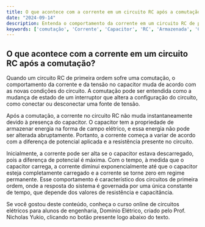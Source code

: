 ```yaml
---
title: O que acontece com a corrente em um circuito RC após a comutação?
date: "2024-09-14"
description: Entenda o comportamento da corrente em um circuito RC de primeira ordem após a comutação.
keywords: ['comutação', 'Corrente', 'Capacitor', 'RC', 'Armazenada', 'Capacitor', 'Ordem']
---
```


## O que acontece com a corrente em um circuito RC após a comutação?

Quando um circuito RC de primeira ordem sofre uma comutação, o comportamento da corrente e da tensão no capacitor muda de acordo com as novas condições do circuito. A comutação pode ser entendida como a mudança de estado de um interruptor que altera a configuração do circuito, como conectar ou desconectar uma fonte de tensão.

Após a comutação, a corrente no circuito RC não muda instantaneamente devido à presença do capacitor. O capacitor tem a propriedade de armazenar energia na forma de campo elétrico, e essa energia não pode ser alterada abruptamente. Portanto, a corrente começa a variar de acordo com a diferença de potencial aplicada e a resistência presente no circuito.

Inicialmente, a corrente pode ser alta se o capacitor estava descarregado, pois a diferença de potencial é máxima. Com o tempo, à medida que o capacitor carrega, a corrente diminui exponencialmente até que o capacitor esteja completamente carregado e a corrente se torne zero em regime permanente. Esse comportamento é característico dos circuitos de primeira ordem, onde a resposta do sistema é governada por uma única constante de tempo, que depende dos valores de resistência e capacitância.

Se você gostou deste conteúdo, conheça o curso online de circuitos elétricos para alunos de engenharia, Domínio Elétrico, criado pelo Prof. Nicholas Yukio, clicando no botão presente logo abaixo do texto.